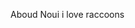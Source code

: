 Aboud Noui
i love raccoons

<!---
aboudnouii/aboudnouii is a ✨ special ✨ repository because its `README.md` (this file) appears on your GitHub profile.
You can click the Preview link to take a look at your changes.
--->
